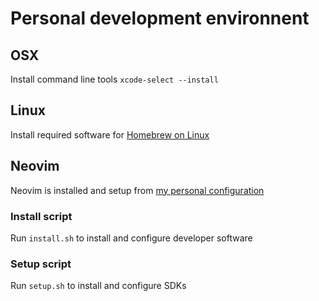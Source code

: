 # Personal development environnent

## OSX

Install command line tools `xcode-select --install`

## Linux

Install required software for [Homebrew on Linux](https://docs.brew.sh/Homebrew-on-Linux#requirements)

## Neovim

Neovim is installed and setup from [my personal configuration](https://github.com/p-m-p/nvim-config)

### Install script

Run `install.sh` to install and configure developer software

### Setup script

Run `setup.sh` to install and configure SDKs
